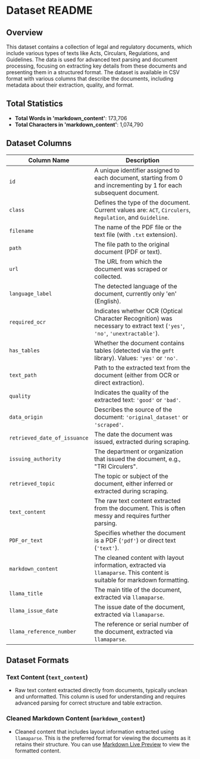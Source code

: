 # Dataset README

## Overview

This dataset contains a collection of legal and regulatory documents, which include various types of texts like Acts, Circulars, Regulations, and Guidelines. The data is used for advanced text parsing and document processing, focusing on extracting key details from these documents and presenting them in a structured format. The dataset is available in CSV format with various columns that describe the documents, including metadata about their extraction, quality, and format.

## Total Statistics

- **Total Words in 'markdown_content'**: 173,706
- **Total Characters in 'markdown_content'**: 1,074,790

## Dataset Columns

| Column Name             | Description                                                                                                     |
|-------------------------|-----------------------------------------------------------------------------------------------------------------|
| `id`                    | A unique identifier assigned to each document, starting from 0 and incrementing by 1 for each subsequent document. |
| `class`                 | Defines the type of the document. Current values are: `ACT`, `Circulers`, `Regulation`, and `Guideline`.        |
| `filename`              | The name of the PDF file or the text file (with `.txt` extension).                                              |
| `path`                  | The file path to the original document (PDF or text).                                                           |
| `url`                   | The URL from which the document was scraped or collected.                                                      |
| `language_label`        | The detected language of the document, currently only 'en' (English).                                           |
| `required_ocr`          | Indicates whether OCR (Optical Character Recognition) was necessary to extract text (`'yes'`, `'no'`, `'unextractable'`). |
| `has_tables`            | Whether the document contains tables (detected via the `gmft` library). Values: `'yes'` or `'no'`.              |
| `text_path`             | Path to the extracted text from the document (either from OCR or direct extraction).                            |
| `quality`               | Indicates the quality of the extracted text: `'good'` or `'bad'`.                                               |
| `data_origin`           | Describes the source of the document: `'original_dataset'` or `'scraped'`.                                      |
| `retrieved_date_of_issuance` | The date the document was issued, extracted during scraping.                                                  |
| `issuing_authority`     | The department or organization that issued the document, e.g., "TRI Circulers".                                 |
| `retrieved_topic`       | The topic or subject of the document, either inferred or extracted during scraping.                             |
| `text_content`          | The raw text content extracted from the document. This is often messy and requires further parsing.             |
| `PDF_or_text`           | Specifies whether the document is a PDF (`'pdf'`) or direct text (`'text'`).                                    |
| `markdown_content`| The cleaned content with layout information, extracted via `llamaparse`. This content is suitable for markdown formatting. |
| `llama_title`           | The main title of the document, extracted via `llamaparse`.                                                    |
| `llama_issue_date`      | The issue date of the document, extracted via `llamaparse`.                                                     |
| `llama_reference_number`| The reference or serial number of the document, extracted via `llamaparse`.                                    |

## Dataset Formats

### Text Content (`text_content`)
- Raw text content extracted directly from documents, typically unclean and unformatted. This column is used for understanding and requires advanced parsing for correct structure and table extraction.

### Cleaned Markdown Content (`markdown_content`)
- Cleaned content that includes layout information extracted using `llamaparse`. This is the preferred format for viewing the documents as it retains their structure. You can use [Markdown Live Preview](https://markdownlivepreview.com/) to view the formatted content.

  
